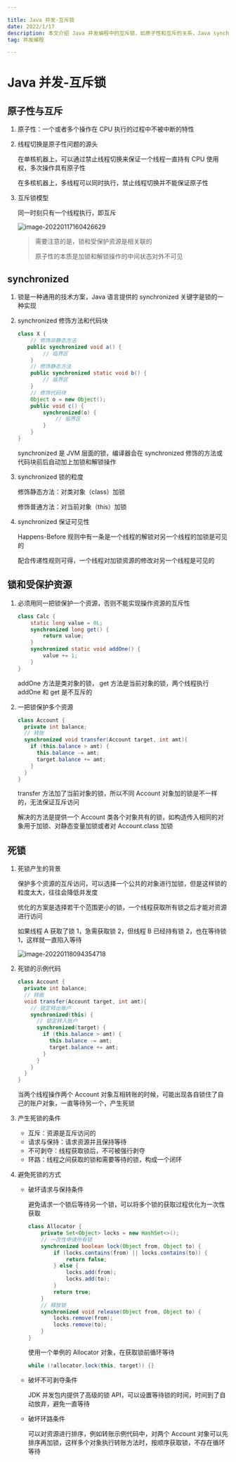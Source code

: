 ```yaml
---

title: Java 并发-互斥锁
date: 2022/1/17
description: 本文介绍 Java 并发编程中的互斥锁，如原子性和互斥的关系，Java synchronized 原语的使用，以及死锁的产生条件和如何避免死锁
tag: 并发编程

---
```


# Java 并发-互斥锁

## 原子性与互斥

1. 原子性：一个或者多个操作在 CPU 执行的过程中不被中断的特性

2. 线程切换是原子性问题的源头

   在单核机器上，可以通过禁止线程切换来保证一个线程一直持有 CPU 使用权，多次操作具有原子性

   在多核机器上，多线程可以同时执行，禁止线程切换并不能保证原子性

3. 互斥锁模型

   同一时刻只有一个线程执行，即互斥

   ![image-20220117160426629](https://gitee.com/cadecode/pic-bed/raw/master/blog-img/2022/01/20220117160426629.png)

   > 需要注意的是，锁和受保护资源是相关联的
   >
   > 原子性的本质是加锁和解锁操作的中间状态对外不可见

## synchronized

1. 锁是一种通用的技术方案，Java 语言提供的 synchronized 关键字是锁的一种实现

2. synchronized 修饰方法和代码块

   ```java
   class X { 
       // 修饰非静态方法 
      public synchronized void a() { 
           // 临界区 
       } 
       // 修饰静态方法 
       public synchronized static void b() { 
           // 临界区 
       } 
       // 修饰代码块 
       Object o = new Object();
       public void c() { 
           synchronized(o) { 
               // 临界区 
           } 
       }
   }
   ```

   synchronized 是 JVM 层面的锁，编译器会在 synchronized 修饰的方法或代码块前后自动加上加锁和解锁操作

3. synchronized 锁的粒度

   修饰静态方法：对类对象（class）加锁

   修饰普通方法：对当前对象（this）加锁

4. synchronized 保证可见性

   Happens-Before 规则中有一条是一个线程的解锁对另一个线程的加锁是可见的

   配合传递性规则可得，一个线程对加锁资源的修改对另一个线程是可见的

## 锁和受保护资源

1. 必须用同一把锁保护一个资源，否则不能实现操作资源的互斥性

   ```java
   class Calc { 
       static long value = 0L; 
       synchronized long get() { 
           return value; 
       } 
       synchronized static void addOne() { 
           value += 1; 
       }
   }
   ```

   addOne 方法是类对象的锁， get 方法是当前对象的锁，两个线程执行 addOne 和 get 是不互斥的

2. 一把锁保护多个资源

   ```java
   class Account {
     private int balance;
     // 转账
     synchronized void transfer(Account target, int amt){
       if (this.balance > amt) {
         this.balance -= amt;
         target.balance += amt;
       }
     } 
   }
   ```

   transfer 方法加了当前对象的锁，所以不同 Account 对象加的锁是不一样的，无法保证互斥访问

   解决的方法是提供一个 Account  类各个对象共有的锁，如构造传入相同的对象用于加锁、对静态变量加锁或者对 Account.class 加锁

## 死锁

1. 死锁产生的背景

   保护多个资源的互斥访问，可以选择一个公共的对象进行加锁，但是这样锁的粒度太大，往往会降低并发度

   优化的方案是选择若干个范围更小的锁，一个线程获取所有锁之后才能对资源进行访问

   如果线程 A 获取了锁 1，急需获取锁 2，但线程 B 已经持有锁 2，也在等待锁 1，这样就一直陷入等待

   ![image-20220118094354718](https://gitee.com/cadecode/pic-bed/raw/master/blog-img/2022/01/20220118094357799.png)

2. 死锁的示例代码

   ```java
   class Account {
     private int balance;
     // 转账
     void transfer(Account target, int amt){
       // 锁定转出账户
       synchronized(this) {              
         // 锁定转入账户
         synchronized(target) {           
           if (this.balance > amt) {
             this.balance -= amt;
             target.balance += amt;
           }
         }
       }
     } 
   }
   ```

   当两个线程操作两个 Account 对象互相转账的时候，可能出现各自锁住了自己的账户对象，一直等待另一个，产生死锁

3. 产生死锁的条件
   - 互斥：资源是互斥访问的
   - 请求与保持：请求资源并且保持等待
   - 不可剥夺：线程获取锁后，不可被强行剥夺
   - 环路：线程之间获取的锁和需要等待的锁，构成一个闭环

4. 避免死锁的方式

   - 破坏请求与保持条件

     避免请求一个锁后等待另一个锁，可以将多个锁的获取过程优化为一次性获取

     ```java
     class Allocator {
         private Set<Object> locks = new HashSet<>();
         // 一次性申请所有锁
         synchronized boolean lock(Object from, Object to) {
             if (locks.contains(from) || locks.contains(to)) {
                 return false;
             } else {
                 locks.add(from);
                 locks.add(to);
             }
             return true;
         }
         // 释放锁
         synchronized void release(Object from, Object to) {
             locks.remove(from);
             locks.remove(to);
         }
     }
     ```

     使用一个单例的 Allocator 对象，在获取锁前循环等待

     ```java
     while (!allocator.lock(this, target)) {}
     ```

   - 破坏不可剥夺条件

     JDK 并发包内提供了高级的锁 API，可以设置等待锁的时间，时间到了自动放弃，避免一直等待

   - 破坏环路条件

     可以对资源进行排序，例如转账示例代码中，对两个 Account 对象可以先排序再加锁，这样多个对象执行转账方法时，按顺序获取锁，不存在循环等待

     

   